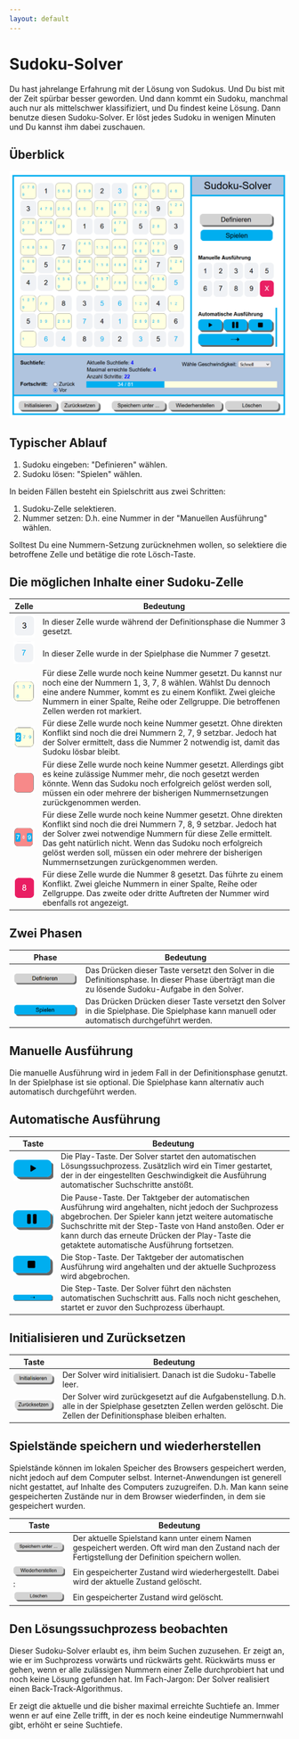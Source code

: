 ```yaml
---
layout: default
---
```


# Sudoku-Solver

Du hast jahrelange Erfahrung mit der Lösung von Sudokus. Und Du bist mit der Zeit spürbar besser geworden. Und dann kommt ein Sudoku, manchmal auch nur als mittelschwer klassifiziert, und Du findest keine Lösung. Dann benutze diesen Sudoku-Solver. Er löst jedes Sudoku in wenigen Minuten und Du kannst ihm dabei zuschauen.

## Überblick

![Anwendungsansicht](./images/AppView.png)

## Typischer Ablauf

1. Sudoku eingeben: "Definieren" wählen.
2. Sudoku lösen: "Spielen" wählen.

In beiden Fällen besteht ein Spielschritt aus zwei Schritten:

1. Sudoku-Zelle selektieren.
2. Nummer setzen: D.h. eine Nummer in der "Manuellen Ausführung" wählen.

Solltest Du eine Nummern-Setzung zurücknehmen wollen, so selektiere die betroffene Zelle und betätige die rote Lösch-Taste.

## Die möglichen Inhalte einer Sudoku-Zelle

| Zelle                   |  Bedeutung                                                                                                                                                                                                                                                                                                                                                        |
| --------------------------------------------------------------------------------------- | ---------------------------------------------------------------------------------------------------------------------------------------------------------------------------------------------------------------------------------------------------------------------------------------------------------------------------------------------------------------- |
| ![Definitionszelle](./images/definedCell.png) | In dieser Zelle wurde während der Definitionsphase die Nummer 3 gesetzt.                                                                                                       |
| ![Spielzelle](./images/playedCell.png) | In dieser Zelle wurde in der Spielphase die Nummer 7 gesetzt.                                                                                                                                                                                        |
| ![Optionszelle](./images/optionCell.png) | Für diese Zelle wurde noch keine Nummer gesetzt. Du kannst nur noch eine der Nummern 1, 3, 7, 8 wählen. Wählst Du dennoch eine andere Nummer, kommt es zu einem Konflikt. Zwei gleiche Nummern in einer Spalte, Reihe oder Zellgruppe. Die betroffenen Zellen werden rot markiert.                                                                            |
| ![notwendig](./images/neccessary.png) | Für diese Zelle wurde noch keine Nummer gesetzt. Ohne direkten Konflikt sind noch die drei Nummern 2, 7, 9 setzbar. Jedoch hat der Solver ermittelt, dass die Nummer 2 notwendig ist, damit das Sudoku lösbar  bleibt.                                                                                                                                          |
| ![Keine](./images/nochoice.png) | Für diese Zelle wurde noch keine Nummer gesetzt. Allerdings gibt es keine zulässige Nummer mehr, die noch gesetzt werden könnte. Wenn das Sudoku noch erfolgreich gelöst werden soll, müssen ein oder mehrere der bisherigen Nummernsetzungen zurückgenommen werden.                                                                                       |
| ![ZweiNotwendige](./images/twoNeccessary.png) | Für diese Zelle wurde noch keine Nummer gesetzt. Ohne direkten Konflikt sind noch die drei Nummern 7, 8, 9 setzbar. Jedoch hat der Solver zwei notwendige Nummern für diese Zelle ermittelt. Das geht natürlich nicht. Wenn das Sudoku noch erfolgreich gelöst werden soll, müssen ein oder mehrere der bisherigen Nummernsetzungen zurückgenommen werden. |
| ![Konflikt](./images/conflct.png) | Für diese Zelle wurde die Nummer 8 gesetzt. Das führte zu einem Konflikt. Zwei gleiche Nummern in einer Spalte, Reihe oder Zellgruppe. Das zweite oder dritte Auftreten der Nummer wird ebenfalls rot angezeigt.                                                                                                                                               |

## Zwei Phasen

| Phase | Bedeutung |
| --------------------------------------------------------------------------- | ---------------------------------------------------------------------------------------------------------------------------------------------------- |
| ![Definieren](./images/define.png) | Das Drücken dieser Taste versetzt den Solver in die Definitionsphase. In dieser Phase überträgt man die zu lösende Sudoku-Aufgabe in den Solver. |
| ![Spielen](./images/play.png)      | Das Drücken Drücken dieser Taste versetzt den Solver in die Spielphase. Die Spielphase kann manuell oder automatisch durchgeführt werden.         |

## Manuelle Ausführung

Die manuelle Ausführung wird in jedem Fall in der Definitionsphase genutzt. In der Spielphase ist sie optional. Die Spielphase kann alternativ auch automatisch durchgeführt werden.

## Automatische Ausführung

| Taste                                                                        | Bedeutung                                                                                                                                                                                                                                                                                                                         |
| ---------------------------------------------------------------------------- | --------------------------------------------------------------------------------------------------------------------------------------------------------------------------------------------------------------------------------------------------------------------------------------------------------------------------------- |
| ![Spielen](./images/playButton.png) | Die Play-Taste. Der Solver startet den automatischen Lösungssuchprozess. Zusätzlich wird ein Timer gestartet, der in der eingestellten Geschwindigkeit die Ausführung automatischer Suchschritte anstößt.                                                                                                                    |
| ![Pause](./images/pauseButton.png)  | Die Pause-Taste. Der Taktgeber der automatischen Ausführung wird angehalten, nicht jedoch der Suchprozess abgebrochen. Der Spieler kann jetzt weitere automatische Suchschritte mit der Step-Taste von Hand anstoßen. Oder er kann durch das erneute Drücken der Play-Taste die getaktete automatische Ausführung fortsetzen. |
| ![Stop](./images/stopButton.png)    | Die Stop-Taste. Der Taktgeber der automatischen Ausführung wird angehalten und der aktuelle Suchprozess wird abgebrochen.                                                                                                                                                                                                        |
| ![Step](./images/stepButton.png)    | Die Step-Taste. Der Solver führt den nächsten automatischen Suchschritt aus. Falls noch nicht geschehen, startet er zuvor den Suchprozess überhaupt.                                                                                                                                                                           |

## Initialisieren und Zurücksetzen

| Taste                                                                               | Bedeutung                                                                                                                                                                 |
| ----------------------------------------------------------------------------------- | ------------------------------------------------------------------------------------------------------------------------------------------------------------------------- |
| ![Initialisieren](./images/initButton.png) | Der Solver wird initialisiert. Danach ist die Sudoku-Tabelle leer.                                                                                                        |
| ![Reset](./images/resetButton.png)         | Der Solver wird zurückgesetzt auf die Aufgabenstellung. D.h. alle in der Spielphase gesetzten Zellen werden gelöscht. Die Zellen der Definitionsphase bleiben erhalten. |

## Spielstände speichern und wiederherstellen

Spielstände können im lokalen Speicher des Browsers gespeichert werden, nicht jedoch auf dem Computer selbst. Internet-Anwendungen ist generell nicht gestattet, auf Inhalte des Computers zuzugreifen. D.h. Man kann seine gespeicherten Zustände nur in dem Browser wiederfinden, in dem sie gespeichert wurden.

| Taste                                                                                     | Bedeutung                                                                                                                                            |
| ----------------------------------------------------------------------------------------- | ---------------------------------------------------------------------------------------------------------------------------------------------------- |
| ![Speichern](./images/storeButton.png)           | Der aktuelle Spielstand kann unter einem Namen gespeichert werden. Oft wird man den Zustand nach der Fertigstellung der Definition speichern wollen. |
| ![Wiederherstellen](./images/restoreButton.png): | Ein gespeicherter Zustand wird wiederhergestellt. Dabei wird der aktuelle Zustand gelöscht.                                                         |
| ![Löschen](./images/deleteStoredState.png)      | Ein gespeicherter Zustand wird gelöscht.                                                                                                            |

## Den Lösungssuchprozess beobachten

Dieser Sudoku-Solver erlaubt es, ihm beim Suchen zuzusehen. Er zeigt an, wie er im Suchprozess vorwärts und rückwärts geht. Rückwärts muss er gehen, wenn er alle zulässigen Nummern einer Zelle durchprobiert hat und noch keine Lösung gefunden hat. Im Fach-Jargon: Der Solver realisiert einen Back-Track-Algorithmus.

Er zeigt die aktuelle und die bisher maximal erreichte Suchtiefe an. Immer wenn er auf eine Zelle trifft, in der es noch keine eindeutige Nummernwahl gibt, erhöht er seine Suchtiefe.
